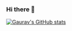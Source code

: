 ### Hi there 👋

<!--
**g11sharma/g11sharma** is a ✨ _special_ ✨ repository because its `README.md` (this file) appears on your GitHub profile.

Here are some ideas to get you started:

- 🔭 I’m currently working on ...
- 🌱 I’m currently learning ...
- 👯 I’m looking to collaborate on ...
- 🤔 I’m looking for help with ...
- 💬 Ask me about ...
- 📫 How to reach me: ...
- 😄 Pronouns: ...
- ⚡ Fun fact: ...
-->
[![Gaurav's GitHub stats](https://github-readme-stats.vercel.app/api?username=g11sharma)](https://github.com/anuraghazra/github-readme-stats)
